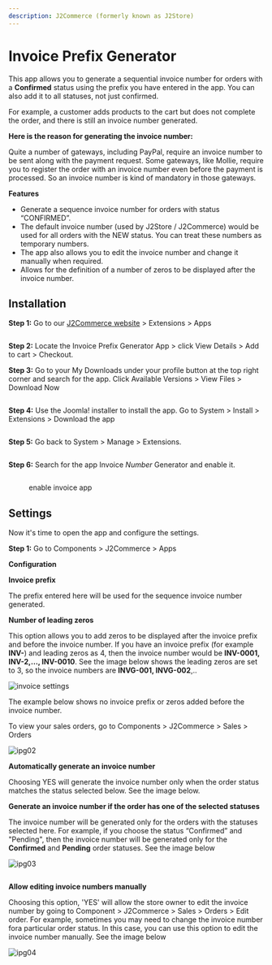 ```yaml
---
description: J2Commerce (formerly known as J2Store)
---
```


# Invoice Prefix Generator

This app allows you to generate a sequential invoice number for orders with a **Confirmed** status using the prefix you have entered in the app. You can also add it to all statuses, not just confirmed.&#x20;

For example, a customer adds products to the cart but does not complete the order, and there is still an invoice number generated.

**Here is the reason for generating the invoice number:**

Quite a number of gateways, including PayPal, require an invoice number to be sent along with the payment request. Some gateways, like Mollie, require you to register the order with an invoice number even before the payment is processed. So an invoice number is kind of mandatory in those gateways.

**Features**

* Generate a sequence invoice number for orders with status “CONFIRMED”.
* The default invoice number (used by J2Store / J2Commerce) would be used for all orders with the NEW status. You can treat these numbers as temporary numbers.
* The app also allows you to edit the invoice number and change it manually when required.
* Allows for the definition of a number of zeros to be displayed after the invoice number.

## Installation <a href="#installation" id="installation"></a>

**Step 1:** Go to our [J2Commerce website](https://www.j2commerce.com/) > Extensions > Apps

<figure><img src="../.gitbook/assets/invoice-gen-1.webp" alt=""><figcaption></figcaption></figure>

**Step 2:** Locate the Invoice Prefix Generator App > click View Details > Add to cart > Checkout.&#x20;

**Step 3:** Go to your My Downloads under your profile button at the top right corner and search for the app. Click Available Versions > View Files > Download Now

<figure><img src="../.gitbook/assets/invoice-gen-2.webp" alt=""><figcaption></figcaption></figure>

**Step 4:** Use the Joomla! installer to install the app. Go to System > Install > Extensions > Download the app

<figure><img src="../.gitbook/assets/user-group-3 (4).webp" alt=""><figcaption></figcaption></figure>

**Step 5:** Go back to System > Manage > Extensions.

<figure><img src="../.gitbook/assets/user-group-5 (4).webp" alt=""><figcaption></figcaption></figure>

**Step 6:** Search for the app Invoice _Number_ Generator and enable it.

<figure><img src="../.gitbook/assets/invoice-gen-3 (1).webp" alt=""><figcaption><p>enable invoice app</p></figcaption></figure>

## Settings <a href="#settings" id="settings"></a>

Now it's time to open the app and configure the settings.&#x20;

**Step 1:** Go to Components > J2Commerce > Apps&#x20;

**Configuration**

**Invoice prefix**

The prefix entered here will be used for the sequence invoice number generated.

**Number of leading zeros**

This option allows you to add zeros to be displayed after the invoice prefix and before the invoice number. If you have an invoice prefix (for example **INV-**) and leading zeros as 4, then the invoice number would be **INV-0001, INV-2,…, INV-0010**. See the image below shows the leading zeros are set to 3, so the invoice numbers are **INVG-001, INVG-002**,..

![invoice settings](<../.gitbook/assets/invoice-gen-5 (2).webp>)

The example below shows no invoice prefix or zeros added before the invoice number.

To view your sales orders, go to Components > J2Commerce > Sales > Orders

![ipg02](../.gitbook/assets/invoice-gen-6a.webp)

**Automatically generate an invoice number**

Choosing YES will generate the invoice number only when the order status matches the status selected below. See the image below.

**Generate an invoice number if the order has one of the selected statuses**

The invoice number will be generated only for the orders with the statuses selected here. For example, if you choose the status “Confirmed” and "Pending", then the invoice number will be generated only for the **Confirmed** and **Pending** order statuses. See the image below

![ipg03](../.gitbook/assets/invoice-gen-9.webp)

<figure><img src="../.gitbook/assets/invoice-gen-9a.webp" alt=""><figcaption></figcaption></figure>

**Allow editing invoice numbers manually**

Choosing this option, 'YES' will allow the store owner to edit the invoice number by going to Component > J2Commerce > Sales > Orders > Edit order. For example, sometimes you may need to change the invoice number fora  particular order status. In this case, you can use this option to edit the invoice number manually. See the image below

![ipg04](../.gitbook/assets/invoice-gen-8.webp)
